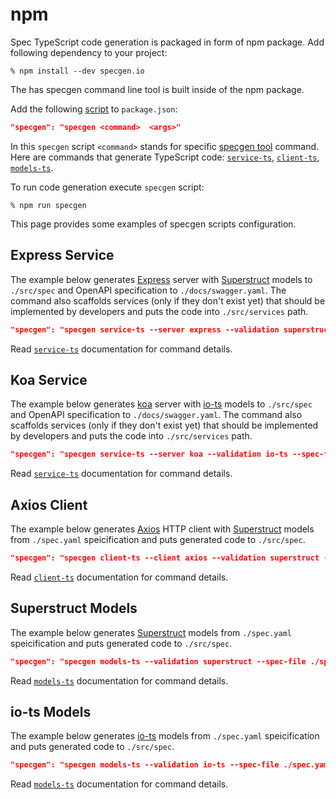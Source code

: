 # npm

Spec TypeScript code generation is packaged in form of npm package. Add following dependency to your project:

```shell
% npm install --dev specgen.io
```

The has specgen command line tool is built inside of the npm package.

Add the following [script](https://docs.npmjs.com/cli/v7/using-npm/scripts) to `package.json`:

```json
"specgen": "specgen <command>  <args>"
```

In this `specgen` script `<command>` stands for specific [specgen tool](../specgen.md) command. Here are commands that generate TypeScript code: [`service-ts`](../specgen.md#service-ts), [`client-ts`](../specgen.md#client-ts), [`models-ts`](../specgen.md#models-ts).

To run code generation execute `specgen` script:

```shell
% npm run specgen
```

This page provides some examples of specgen scripts configuration.

## Express Service

The example below generates [Express](https://expressjs.com/) server with [Superstruct](https://docs.superstructjs.org/) models to `./src/spec` and OpenAPI specification to `./docs/swagger.yaml`. The command also scaffolds services (only if they don't exist yet) that should be implemented by developers and puts the code into `./src/services` path.

```json
"specgen": "specgen service-ts --server express --validation superstruct --spec-file ./spec.yaml --generate-path ./src/spec --swagger-path ./docs/swagger.yaml --services-path ./src/services"
```

Read [`service-ts`](../specgen.md#service-ts) documentation for command details.

## Koa Service

The example below generates [koa](https://koajs.com/) server with [io-ts](https://github.com/gcanti/io-ts) models to `./src/spec` and OpenAPI specification to `./docs/swagger.yaml`. The command also scaffolds services (only if they don't exist yet) that should be implemented by developers and puts the code into `./src/services` path.

```json
"specgen": "specgen service-ts --server koa --validation io-ts --spec-file ./spec.yaml --generate-path ./src/spec --swagger-path ./docs/swagger.yaml --services-path ./src/services"
```

Read [`service-ts`](../specgen.md#service-ts) documentation for command details.

## Axios Client

The example below generates [Axios](https://axios-http.com/docs/intro) HTTP client with [Superstruct](https://docs.superstructjs.org/) models from `./spec.yaml` speicification and puts generated code to `./src/spec`.


```json
"specgen": "specgen client-ts --client axios --validation superstruct --spec-file ./spec.yaml --generate-path ./src/spec"
```

Read [`client-ts`](../specgen.md#client-ts) documentation for command details.

## Superstruct Models

The example below generates [Superstruct](https://docs.superstructjs.org/) models from `./spec.yaml` speicification and puts generated code to `./src/spec`.

```json
"specgen": "specgen models-ts --validation superstruct --spec-file ./spec.yaml --generate-path ./src/spec"
```

Read [`models-ts`](../specgen.md#models-ts) documentation for command details.

## io-ts Models

The example below generates [io-ts](https://github.com/gcanti/io-ts) models from `./spec.yaml` speicification and puts generated code to `./src/spec`.

```json
"specgen": "specgen models-ts --validation io-ts --spec-file ./spec.yaml --generate-path ./src/spec"
```

Read [`models-ts`](../specgen.md#models-ts) documentation for command details.